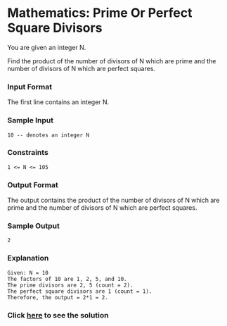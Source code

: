 # Mathematics: Prime Or Perfect Square Divisors

You are given an integer N.

Find the product of the number of divisors of N which are prime and the number of divisors of N which are perfect squares.
 

### Input Format
The first line contains an integer N.
 
### Sample Input
```
10 -- denotes an integer N
 ```
### Constraints
```
1 <= N <= 105
```

### Output Format
The output contains the product of the number of divisors of N which are prime and the number of divisors of N which are perfect squares.

### Sample Output
```
2
```
 
### Explanation
```
Given: N = 10
The factors of 10 are 1, 2, 5, and 10.
The prime divisors are 2, 5 (count = 2).
The perfect square divisors are 1 (count = 1).
Therefore, the output = 2*1 = 2.
```

### Click [here](./solutions/Question1.java) to see the solution
